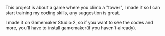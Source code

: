 This project is about a game where you climb a "tower", I made it so I can start training my coding skills, any suggestion is great.

I made it on Gamemaker Studio 2, so if you want to see the codes and more, you'll have to install gamemaker(if you haven't already).
